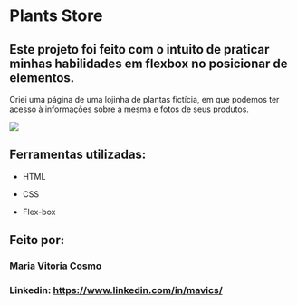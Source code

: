 # **Plants Store**

## Este projeto foi feito com o intuito de praticar minhas habilidades em flexbox no posicionar de elementos.

Criei uma página de uma lojinha de plantas fictícia, em que podemos ter acesso à informações sobre a mesma e fotos de seus produtos.

<img src="/assets/PageImages/imgage01.png">

## Ferramentas utilizadas:

* HTML

* CSS

* Flex-box

## Feito por:

### Maria Vitoria Cosmo

### Linkedin: https://www.linkedin.com/in/mavics/
